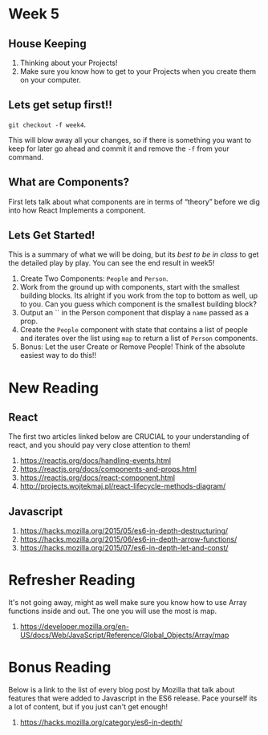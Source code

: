 # Week 5

## House Keeping

1. Thinking about your Projects!
2. Make sure you know how to get to your Projects when you create them on
   your computer.

## Lets get setup first!!

`git checkout -f week4`.

This will blow away all your changes, so if there is something you want to keep for later go ahead and commit it and remove the `-f` from your command.

## What are Components?

First lets talk about what components are in terms of “theory” before we dig into how React Implements a component.

## Lets Get Started!

This is a summary of what we will be doing, but its _best to be in class_ to get the detailed play by play. You can see the end result in week5!

1. Create Two Components: `People` and `Person`.
2. Work from the ground up with components, start with the smallest building blocks. Its alright if you work from the top to bottom as well, up to you. Can you guess which component is the smallest building block?
3. Output an `` in the Person component that display a `name` passed as a prop.
4. Create the `People` component with state that contains a list of people and iterates over the list using `map` to return a list of `Person` components.
5. Bonus: Let the user Create or Remove People! Think of the absolute easiest way to do this!!

# New Reading

## React

The first two articles linked below are CRUCIAL to your understanding of react,
and you should pay very close attention to them!

1. https://reactjs.org/docs/handling-events.html
2. https://reactjs.org/docs/components-and-props.html
3. https://reactjs.org/docs/react-component.html
4. http://projects.wojtekmaj.pl/react-lifecycle-methods-diagram/

## Javascript

1. https://hacks.mozilla.org/2015/05/es6-in-depth-destructuring/
2. https://hacks.mozilla.org/2015/06/es6-in-depth-arrow-functions/
3. https://hacks.mozilla.org/2015/07/es6-in-depth-let-and-const/

# Refresher Reading

It's not going away, might as well make sure you know how to use Array functions
inside and out. The one you will use the most is map.

1. https://developer.mozilla.org/en-US/docs/Web/JavaScript/Reference/Global_Objects/Array/map

# Bonus Reading

Below is a link to the list of every blog post by Mozilla that talk about
features that were added to Javascript in the ES6 release. Pace yourself its a
lot of content, but if you just can't get enough!

1. https://hacks.mozilla.org/category/es6-in-depth/
